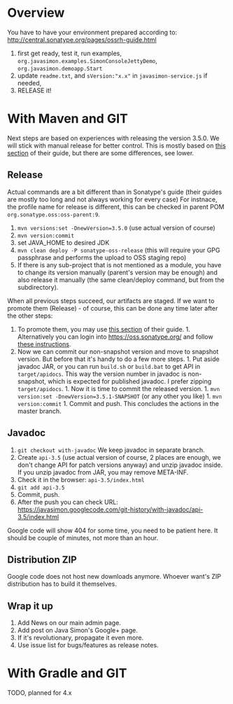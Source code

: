 # Overview #

You have to have your environment prepared according to: http://central.sonatype.org/pages/ossrh-guide.html

  1. first get ready, test it, run examples, `org.javasimon.examples.SimonConsoleJettyDemo`, `org.javasimon.demoapp.Start`
  1. update `readme.txt`, and `sVersion:"x.x"` in `javasimon-service.js` if needed,
  1. RELEASE it!

# With Maven and GIT #

Next steps are based on experiences with releasing the version 3.5.0. We will stick with manual release for better control. This is mostly based on [this section](http://central.sonatype.org/pages/apache-maven.html#performing-a-release-deployment) of their guide, but there are some differences, see lower.

## Release ##

Actual commands are a bit different than in Sonatype's guide (their guides are mostly too long and not always working for every case) For instnace, the profile name for release is different, this can be checked in parent POM `org.sonatype.oss:oss-parent:9`.

  1. `mvn versions:set -DnewVersion=3.5.0` (use actual version of course)
  1. `mvn version:commit`
  1. set JAVA\_HOME to desired JDK
  1. `mvn clean deploy -P sonatype-oss-release` (this will require your GPG passphrase and performs the upload to OSS staging repo)
  1. If there is any sub-project that is not mentioned as a module, you have to change its version manually (parent's version may be enough) and also release it manually (the same clean/deploy command, but from the subdirectory).

When all previous steps succeed, our artifacts are staged. If we want to promote them (Release) - of course, this can be done any time later after the other steps:

  1. To promote them, you may use [this section](http://central.sonatype.org/pages/apache-maven.html#releasing-the-deployment-to-the-central-repository) of their guide.
    1. Alternatively you can login into https://oss.sonatype.org/ and follow [these instructions](http://central.sonatype.org/pages/releasing-the-deployment.html).
  1. Now we can commit our non-snapshot version and move to snapshot version. But before that it's handy to do a few more steps.
    1. Put aside javadoc JAR, or you can run `build.sh` or `build.bat` to get API in `target/apidocs`. This way the version number in javadoc is non-snapshot, which is expected for published javadoc. I prefer zipping `target/apidocs`.
    1. Now it is time to commit the released version.
    1. `mvn version:set -DnewVersion=3.5.1-SNAPSHOT` (or any other you like)
    1. `mvn version:commit`
    1. Commit and push. This concludes the actions in the master branch.

## Javadoc ##

  1. `git checkout with-javadoc` We keep javadoc in separate branch.
  1. Create `api-3.5` (use actual version of course, 2 places are enough, we don't change API for patch versions anyway) and unzip javadoc inside. If you unzip javadoc from JAR, you may remove META-INF.
  1. Check it in the browser: `api-3.5/index.html`
  1. `git add api-3.5`
  1. Commit, push.
  1. After the push you can check URL: https://javasimon.googlecode.com/git-history/with-javadoc/api-3.5/index.html

Google code will show 404 for some time, you need to be patient here. It should be couple of minutes, not more than an hour.

## Distribution ZIP ##

Google code does not host new downloads anymore. Whoever want's ZIP distribution has to build it themselves.

## Wrap it up ##

  1. Add News on our main admin page.
  1. Add post on Java Simon's Google+ page.
  1. If it's revolutionary, propagate it even more.
  1. Use issue list for bugs/features as release notes.

# With Gradle and GIT #

TODO, planned for 4.x